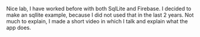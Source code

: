 Nice lab, I have worked before with both SqlLite and Firebase.
I decided to make an sqllite example, because I did not used that in the last 2 years.
Not much to explain, I made a short video in which I talk and explain what the app does.